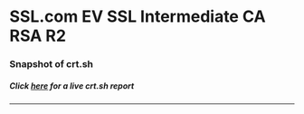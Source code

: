 # SSL.com EV SSL Intermediate CA RSA R2
### Snapshot of crt.sh
##### Click [here](https://crt.sh/?q=EFCB094B99DCCDE5A89599ECA85C4DA44FDE7B651DF0EF8B4D130D414FB35905) for a live crt.sh report

---
